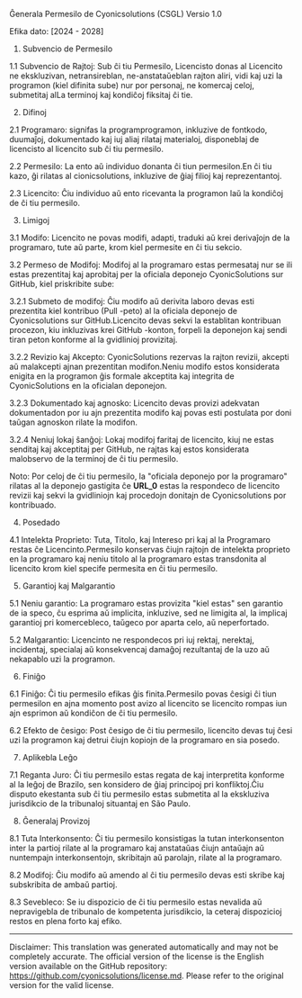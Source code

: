 Ĝenerala Permesilo de Cyonicsolutions (CSGL)
Versio 1.0

Efika dato: [2024 - 2028]

1. Subvencio de Permesilo

1.1 Subvencio de Rajtoj: Sub ĉi tiu Permesilo, Licencisto donas al Licencito ne ekskluzivan, netransireblan, ne-anstataŭeblan rajton aliri, vidi kaj uzi la programon (kiel difinita sube) nur por personaj, ne komercaj celoj, submetitaj alLa terminoj kaj kondiĉoj fiksitaj ĉi tie.

2. Difinoj

2.1 Programaro: signifas la programprogramon, inkluzive de fontkodo, duumaĵoj, dokumentado kaj iuj aliaj rilataj materialoj, disponeblaj de licencisto al licencito sub ĉi tiu permesilo.

2.2 Permesilo: La ento aŭ individuo donanta ĉi tiun permesilon.En ĉi tiu kazo, ĝi rilatas al cionicsolutions, inkluzive de ĝiaj filioj kaj reprezentantoj.

2.3 Licencito: Ĉiu individuo aŭ ento ricevanta la programon laŭ la kondiĉoj de ĉi tiu permesilo.

3. Limigoj

3.1 Modifo: Licencito ne povas modifi, adapti, traduki aŭ krei derivaĵojn de la programaro, tute aŭ parte, krom kiel permesite en ĉi tiu sekcio.

3.2 Permeso de Modifoj: Modifoj al la programaro estas permesataj nur se ili estas prezentitaj kaj aprobitaj per la oficiala deponejo CyonicSolutions sur GitHub, kiel priskribite sube:

3.2.1 Submeto de modifoj: Ĉiu modifo aŭ derivita laboro devas esti prezentita kiel kontribuo (Pull -peto) al la oficiala deponejo de Cyonicsolutions sur GitHub.Licencito devas sekvi la establitan kontribuan procezon, kiu inkluzivas krei GitHub -konton, forpeli la deponejon kaj sendi tiran peton konforme al la gvidlinioj provizitaj.

3.2.2 Revizio kaj Akcepto: CyonicSolutions rezervas la rajton revizii, akcepti aŭ malakcepti ajnan prezentitan modifon.Neniu modifo estos konsiderata enigita en la programon ĝis formale akceptita kaj integrita de CyonicSolutions en la oficialan deponejon.

3.2.3 Dokumentado kaj agnosko: Licencito devas provizi adekvatan dokumentadon por iu ajn prezentita modifo kaj povas esti postulata por doni taŭgan agnoskon rilate la modifon.

3.2.4 Neniuj lokaj ŝanĝoj: Lokaj modifoj faritaj de licencito, kiuj ne estas senditaj kaj akceptitaj per GitHub, ne rajtas kaj estos konsiderata malobservo de la terminoj de ĉi tiu permesilo.

Noto: Por celoj de ĉi tiu permesilo, la "oficiala deponejo por la programaro" rilatas al la deponejo gastigita ĉe __URL_0__ estas la respondeco de licencito revizii kaj sekvi la gvidliniojn kaj procedojn donitajn de Cyonicsolutions por kontribuado.

4. Posedado

4.1 Intelekta Proprieto: Tuta, Titolo, kaj Intereso pri kaj al la Programaro restas ĉe Licencinto.Permesilo konservas ĉiujn rajtojn de intelekta proprieto en la programaro kaj neniu titolo al la programaro estas transdonita al licencito krom kiel specife permesita en ĉi tiu permesilo.

5. Garantioj kaj Malgarantio

5.1 Neniu garantio: La programaro estas provizita "kiel estas" sen garantio de ia speco, ĉu esprima aŭ implicita, inkluzive, sed ne limigita al, la implicaj garantioj pri komercebleco, taŭgeco por aparta celo, aŭ neperfortado.

5.2 Malgarantio: Licencinto ne respondecos pri iuj rektaj, nerektaj, incidentaj, specialaj aŭ konsekvencaj damaĝoj rezultantaj de la uzo aŭ nekapablo uzi la programon.

6. Finiĝo

6.1 Finiĝo: Ĉi tiu permesilo efikas ĝis finita.Permesilo povas ĉesigi ĉi tiun permesilon en ajna momento post avizo al licencito se licencito rompas iun ajn esprimon aŭ kondiĉon de ĉi tiu permesilo.

6.2 Efekto de ĉesigo: Post ĉesigo de ĉi tiu permesilo, licencito devas tuj ĉesi uzi la programon kaj detrui ĉiujn kopiojn de la programaro en sia posedo.

7. Aplikebla Leĝo

7.1 Reganta Juro: Ĉi tiu permesilo estas regata de kaj interpretita konforme al la leĝoj de Brazilo, sen konsidero de ĝiaj principoj pri konfliktoj.Ĉiu disputo ekestanta sub ĉi tiu permesilo estas submetita al la ekskluziva jurisdikcio de la tribunaloj situantaj en São Paulo.

8. Ĝeneralaj Provizoj

8.1 Tuta Interkonsento: Ĉi tiu permesilo konsistigas la tutan interkonsenton inter la partioj rilate al la programaro kaj anstataŭas ĉiujn antaŭajn aŭ nuntempajn interkonsentojn, skribitajn aŭ parolajn, rilate al la programaro.

8.2 Modifoj: Ĉiu modifo aŭ amendo al ĉi tiu permesilo devas esti skribe kaj subskribita de ambaŭ partioj.

8.3 Sevebleco: Se iu dispozicio de ĉi tiu permesilo estas nevalida aŭ nepravigebla de tribunalo de kompetenta jurisdikcio, la ceteraj dispozicioj restos en plena forto kaj efiko.

---
Disclaimer: This translation was generated automatically and may not be completely accurate. The official version of the license is the English version available on the GitHub repository: https://github.com/cyonicsolutions/license.md. Please refer to the original version for the valid license.